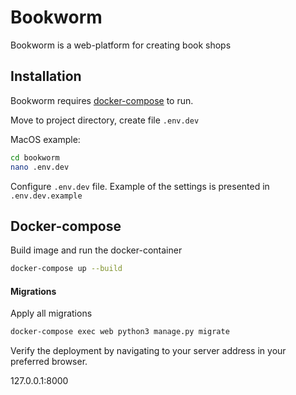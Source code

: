# Bookworm

Bookworm is a web-platform for creating book shops

## Installation

Bookworm requires [docker-compose](https://docs.docker.com/compose/gettingstarted/) to run.

Move to project directory, create file `.env.dev`

MacOS example:
```sh
cd bookworm
nano .env.dev
```
Configure `.env.dev` file. Example of the settings is presented in `.env.dev.example`

## Docker-compose

Build image and run the docker-container
```sh
docker-compose up --build
```
#### Migrations

Apply all migrations
```sh
docker-compose exec web python3 manage.py migrate
```

Verify the deployment by navigating to your server address in
your preferred browser.

127.0.0.1:8000

